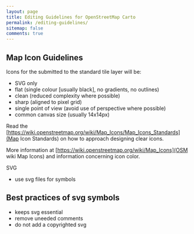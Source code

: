 ```yaml
---
layout: page
title: Editing Guidelines for OpenStreetMap Carto
permalink: /editing-guidelines/
sitemap: false
comments: true
---
```



## Map Icon Guidelines

Icons for the submitted to the standard tile layer will be:
* SVG only
* flat (single colour [usually black], no gradients, no outlines)
* clean (reduced complexity where possible)
* sharp (aligned to pixel grid)
* single point of view (avoid use of perspective where possible)
* common canvas size (usually 14x14px)

Read the [https://wiki.openstreetmap.org/wiki/Map_Icons/Map_Icons_Standards](Map Icon Standards)
on how to approach designing clear icons.

More information at [https://wiki.openstreetmap.org/wiki/Map_Icons](OSM wiki Map Icons)
and information concerning icon color.


SVG

- use svg files for symbols
## Best practices of svg symbols

- keeps svg essential
- remove uneeded comments
- do not add a copyrighted svg

